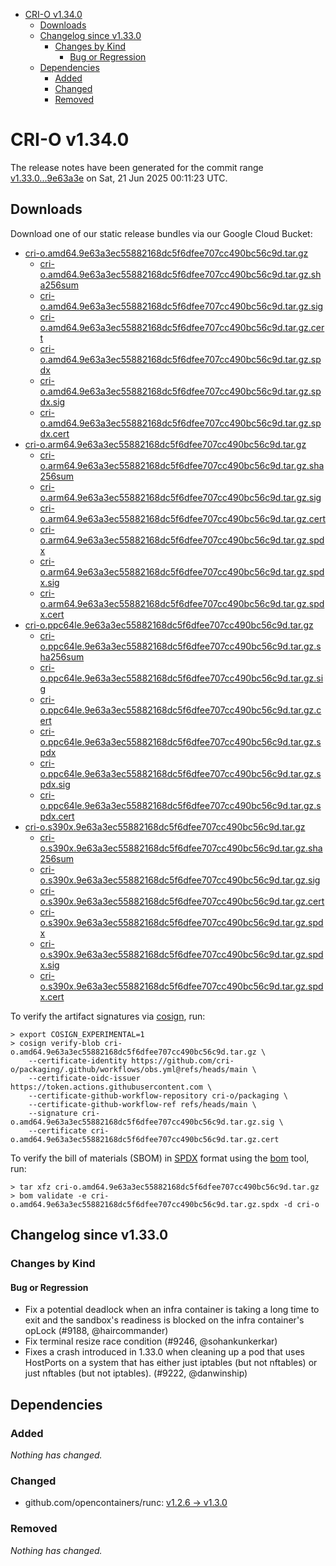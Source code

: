- [CRI-O v1.34.0](#cri-o-v1340)
  - [Downloads](#downloads)
  - [Changelog since v1.33.0](#changelog-since-v1330)
    - [Changes by Kind](#changes-by-kind)
      - [Bug or Regression](#bug-or-regression)
  - [Dependencies](#dependencies)
    - [Added](#added)
    - [Changed](#changed)
    - [Removed](#removed)

# CRI-O v1.34.0

The release notes have been generated for the commit range
[v1.33.0...9e63a3e](https://github.com/cri-o/cri-o/compare/v1.33.0...v1.34.0) on Sat, 21 Jun 2025 00:11:23 UTC.

## Downloads

Download one of our static release bundles via our Google Cloud Bucket:

- [cri-o.amd64.9e63a3ec55882168dc5f6dfee707cc490bc56c9d.tar.gz](https://storage.googleapis.com/cri-o/artifacts/cri-o.amd64.9e63a3ec55882168dc5f6dfee707cc490bc56c9d.tar.gz)
  - [cri-o.amd64.9e63a3ec55882168dc5f6dfee707cc490bc56c9d.tar.gz.sha256sum](https://storage.googleapis.com/cri-o/artifacts/cri-o.amd64.9e63a3ec55882168dc5f6dfee707cc490bc56c9d.tar.gz.sha256sum)
  - [cri-o.amd64.9e63a3ec55882168dc5f6dfee707cc490bc56c9d.tar.gz.sig](https://storage.googleapis.com/cri-o/artifacts/cri-o.amd64.9e63a3ec55882168dc5f6dfee707cc490bc56c9d.tar.gz.sig)
  - [cri-o.amd64.9e63a3ec55882168dc5f6dfee707cc490bc56c9d.tar.gz.cert](https://storage.googleapis.com/cri-o/artifacts/cri-o.amd64.9e63a3ec55882168dc5f6dfee707cc490bc56c9d.tar.gz.cert)
  - [cri-o.amd64.9e63a3ec55882168dc5f6dfee707cc490bc56c9d.tar.gz.spdx](https://storage.googleapis.com/cri-o/artifacts/cri-o.amd64.9e63a3ec55882168dc5f6dfee707cc490bc56c9d.tar.gz.spdx)
  - [cri-o.amd64.9e63a3ec55882168dc5f6dfee707cc490bc56c9d.tar.gz.spdx.sig](https://storage.googleapis.com/cri-o/artifacts/cri-o.amd64.9e63a3ec55882168dc5f6dfee707cc490bc56c9d.tar.gz.spdx.sig)
  - [cri-o.amd64.9e63a3ec55882168dc5f6dfee707cc490bc56c9d.tar.gz.spdx.cert](https://storage.googleapis.com/cri-o/artifacts/cri-o.amd64.9e63a3ec55882168dc5f6dfee707cc490bc56c9d.tar.gz.spdx.cert)
- [cri-o.arm64.9e63a3ec55882168dc5f6dfee707cc490bc56c9d.tar.gz](https://storage.googleapis.com/cri-o/artifacts/cri-o.arm64.9e63a3ec55882168dc5f6dfee707cc490bc56c9d.tar.gz)
  - [cri-o.arm64.9e63a3ec55882168dc5f6dfee707cc490bc56c9d.tar.gz.sha256sum](https://storage.googleapis.com/cri-o/artifacts/cri-o.arm64.9e63a3ec55882168dc5f6dfee707cc490bc56c9d.tar.gz.sha256sum)
  - [cri-o.arm64.9e63a3ec55882168dc5f6dfee707cc490bc56c9d.tar.gz.sig](https://storage.googleapis.com/cri-o/artifacts/cri-o.arm64.9e63a3ec55882168dc5f6dfee707cc490bc56c9d.tar.gz.sig)
  - [cri-o.arm64.9e63a3ec55882168dc5f6dfee707cc490bc56c9d.tar.gz.cert](https://storage.googleapis.com/cri-o/artifacts/cri-o.arm64.9e63a3ec55882168dc5f6dfee707cc490bc56c9d.tar.gz.cert)
  - [cri-o.arm64.9e63a3ec55882168dc5f6dfee707cc490bc56c9d.tar.gz.spdx](https://storage.googleapis.com/cri-o/artifacts/cri-o.arm64.9e63a3ec55882168dc5f6dfee707cc490bc56c9d.tar.gz.spdx)
  - [cri-o.arm64.9e63a3ec55882168dc5f6dfee707cc490bc56c9d.tar.gz.spdx.sig](https://storage.googleapis.com/cri-o/artifacts/cri-o.arm64.9e63a3ec55882168dc5f6dfee707cc490bc56c9d.tar.gz.spdx.sig)
  - [cri-o.arm64.9e63a3ec55882168dc5f6dfee707cc490bc56c9d.tar.gz.spdx.cert](https://storage.googleapis.com/cri-o/artifacts/cri-o.arm64.9e63a3ec55882168dc5f6dfee707cc490bc56c9d.tar.gz.spdx.cert)
- [cri-o.ppc64le.9e63a3ec55882168dc5f6dfee707cc490bc56c9d.tar.gz](https://storage.googleapis.com/cri-o/artifacts/cri-o.ppc64le.9e63a3ec55882168dc5f6dfee707cc490bc56c9d.tar.gz)
  - [cri-o.ppc64le.9e63a3ec55882168dc5f6dfee707cc490bc56c9d.tar.gz.sha256sum](https://storage.googleapis.com/cri-o/artifacts/cri-o.ppc64le.9e63a3ec55882168dc5f6dfee707cc490bc56c9d.tar.gz.sha256sum)
  - [cri-o.ppc64le.9e63a3ec55882168dc5f6dfee707cc490bc56c9d.tar.gz.sig](https://storage.googleapis.com/cri-o/artifacts/cri-o.ppc64le.9e63a3ec55882168dc5f6dfee707cc490bc56c9d.tar.gz.sig)
  - [cri-o.ppc64le.9e63a3ec55882168dc5f6dfee707cc490bc56c9d.tar.gz.cert](https://storage.googleapis.com/cri-o/artifacts/cri-o.ppc64le.9e63a3ec55882168dc5f6dfee707cc490bc56c9d.tar.gz.cert)
  - [cri-o.ppc64le.9e63a3ec55882168dc5f6dfee707cc490bc56c9d.tar.gz.spdx](https://storage.googleapis.com/cri-o/artifacts/cri-o.ppc64le.9e63a3ec55882168dc5f6dfee707cc490bc56c9d.tar.gz.spdx)
  - [cri-o.ppc64le.9e63a3ec55882168dc5f6dfee707cc490bc56c9d.tar.gz.spdx.sig](https://storage.googleapis.com/cri-o/artifacts/cri-o.ppc64le.9e63a3ec55882168dc5f6dfee707cc490bc56c9d.tar.gz.spdx.sig)
  - [cri-o.ppc64le.9e63a3ec55882168dc5f6dfee707cc490bc56c9d.tar.gz.spdx.cert](https://storage.googleapis.com/cri-o/artifacts/cri-o.ppc64le.9e63a3ec55882168dc5f6dfee707cc490bc56c9d.tar.gz.spdx.cert)
- [cri-o.s390x.9e63a3ec55882168dc5f6dfee707cc490bc56c9d.tar.gz](https://storage.googleapis.com/cri-o/artifacts/cri-o.s390x.9e63a3ec55882168dc5f6dfee707cc490bc56c9d.tar.gz)
  - [cri-o.s390x.9e63a3ec55882168dc5f6dfee707cc490bc56c9d.tar.gz.sha256sum](https://storage.googleapis.com/cri-o/artifacts/cri-o.s390x.9e63a3ec55882168dc5f6dfee707cc490bc56c9d.tar.gz.sha256sum)
  - [cri-o.s390x.9e63a3ec55882168dc5f6dfee707cc490bc56c9d.tar.gz.sig](https://storage.googleapis.com/cri-o/artifacts/cri-o.s390x.9e63a3ec55882168dc5f6dfee707cc490bc56c9d.tar.gz.sig)
  - [cri-o.s390x.9e63a3ec55882168dc5f6dfee707cc490bc56c9d.tar.gz.cert](https://storage.googleapis.com/cri-o/artifacts/cri-o.s390x.9e63a3ec55882168dc5f6dfee707cc490bc56c9d.tar.gz.cert)
  - [cri-o.s390x.9e63a3ec55882168dc5f6dfee707cc490bc56c9d.tar.gz.spdx](https://storage.googleapis.com/cri-o/artifacts/cri-o.s390x.9e63a3ec55882168dc5f6dfee707cc490bc56c9d.tar.gz.spdx)
  - [cri-o.s390x.9e63a3ec55882168dc5f6dfee707cc490bc56c9d.tar.gz.spdx.sig](https://storage.googleapis.com/cri-o/artifacts/cri-o.s390x.9e63a3ec55882168dc5f6dfee707cc490bc56c9d.tar.gz.spdx.sig)
  - [cri-o.s390x.9e63a3ec55882168dc5f6dfee707cc490bc56c9d.tar.gz.spdx.cert](https://storage.googleapis.com/cri-o/artifacts/cri-o.s390x.9e63a3ec55882168dc5f6dfee707cc490bc56c9d.tar.gz.spdx.cert)

To verify the artifact signatures via [cosign](https://github.com/sigstore/cosign), run:

```console
> export COSIGN_EXPERIMENTAL=1
> cosign verify-blob cri-o.amd64.9e63a3ec55882168dc5f6dfee707cc490bc56c9d.tar.gz \
    --certificate-identity https://github.com/cri-o/packaging/.github/workflows/obs.yml@refs/heads/main \
    --certificate-oidc-issuer https://token.actions.githubusercontent.com \
    --certificate-github-workflow-repository cri-o/packaging \
    --certificate-github-workflow-ref refs/heads/main \
    --signature cri-o.amd64.9e63a3ec55882168dc5f6dfee707cc490bc56c9d.tar.gz.sig \
    --certificate cri-o.amd64.9e63a3ec55882168dc5f6dfee707cc490bc56c9d.tar.gz.cert
```

To verify the bill of materials (SBOM) in [SPDX](https://spdx.org) format using the [bom](https://sigs.k8s.io/bom) tool, run:

```console
> tar xfz cri-o.amd64.9e63a3ec55882168dc5f6dfee707cc490bc56c9d.tar.gz
> bom validate -e cri-o.amd64.9e63a3ec55882168dc5f6dfee707cc490bc56c9d.tar.gz.spdx -d cri-o
```

## Changelog since v1.33.0

### Changes by Kind

#### Bug or Regression
 - Fix a potential deadlock when an infra container is taking a long time to exit and the sandbox's readiness is blocked on the infra container's opLock (#9188, @haircommander)
 - Fix terminal resize race condition (#9246, @sohankunkerkar)
 - Fixes a crash introduced in 1.33.0 when cleaning up a pod that uses HostPorts
  on a system that has either just iptables (but not nftables) or just nftables
  (but not iptables). (#9222, @danwinship)

## Dependencies

### Added
_Nothing has changed._

### Changed
- github.com/opencontainers/runc: [v1.2.6 → v1.3.0](https://github.com/opencontainers/runc/compare/v1.2.6...v1.3.0)

### Removed
_Nothing has changed._
